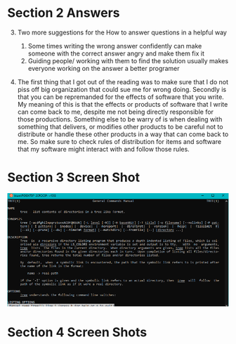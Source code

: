 # Section 2 Answers

3. Two more suggestions for the How to answer questions in a helpful way
	1. Some times writing the wrong answer confidently can make someone with the correct answer angry and make them fix it
	2. Guiding people/ working with them to find the solution usually makes everyone working on the answer a better programer

4. The first thing that I got out of the reading was to make sure that I do not piss off big organization that could sue me for wrong doing.
	Secondly is that you can be repremanded for the effects of software that you write. My meaning of this is that the effects or products of 
	software that I write can come back to me, despite me not being directly responsible for those productions. Something else to be warry of 
	is when dealing with something that delivers, or modifies other products to be careful not to distribute or handle these other products in 
	a way that can come back to me. So make sure to check rules of distribution for items and software that my software might interact with 
	and follow those rules. 

# Section 3 Screen Shot
![ubuntu Screen Shot](/labs/lab-01/imgs/man_tree_ss.png)

# Section 4 Screen Shots